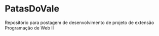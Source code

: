 # PatasDoVale
Repositório para postagem de desenvolvimento de projeto de extensão Programação de Web II
